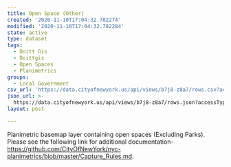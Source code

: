 ```yaml
---
title: Open Space (Other)
created: '2020-11-10T17:04:32.782274'
modified: '2020-11-10T17:04:32.782284'
state: active
type: dataset
tags:
  - Doitt Gis
  - Doittgis
  - Open Spaces
  - Planimetrics
groups:
  - Local Government
csv_url: 'https://data.cityofnewyork.us/api/views/b7j8-z8a7/rows.csv?accessType=DOWNLOAD'
json_url: >-
  https://data.cityofnewyork.us/api/views/b7j8-z8a7/rows.json?accessType=DOWNLOAD
layout: post

---
```

Planimetric basemap layer containing open spaces (Excluding Parks). Please see the following link for additional documentation- https://github.com/CityOfNewYork/nyc-planimetrics/blob/master/Capture_Rules.md.
